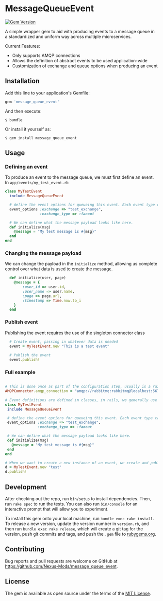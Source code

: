 # MessageQueueEvent

[![Gem Version](https://badge.fury.io/rb/message_queue_event.svg)](https://badge.fury.io/rb/message_queue_event)

A simple wrapper gem to aid with producing events to a message queue in a standardized and uniform way across multiple microservices.

Current Features:

- Only supports AMQP connections
- Allows the definition of abstract events to be used application-wide
- Customization of exchange and queue options when producing an event

## Installation

Add this line to your application's Gemfile:

```ruby
gem 'message_queue_event'
```

And then execute:

    $ bundle

Or install it yourself as:

    $ gem install message_queue_event

## Usage

### Defining an event

To produce an event to the message queue, we must first define an event. In `app/events/my_test_event.rb`

```ruby
class MyTestEvent
  include MessageQueueEvent

  # define the event options for queueing this event. Each event type can have different options.
  event_options :exchange => "test_exchange",
                :exchange_type => :fanout

  # We can define what the message payload looks like here.
  def initialize(msg)
    @message = "My test message is #{msg}"
  end
end

```

### Changing the message payload

We can change the payload in the `initialize` method, allowing us complete control over what data is used to create the message.

```ruby
  def initialize(user, page)
    @message = {
        :user_id => user.id,
        :user_name => user.name,
        :page => page.url,
        :timestamp => Time.now.to_i
    }
  end
```

### Publish event

Publishing the event requires the use of the singleton connector class

```ruby
  # Create event, passing in whatever data is needed
  event = MyTestEvent.new "This is a test event"
  
  # Publish the event
  event.publish!
```

### Full example

```ruby

# This is done once as part of the configuration step, usually in a rails initializer, or at the start of your application
AMQPConnector.amqp_connection = "amqp://rabbitmq:rabbitmq@localhost:5672"
   
# Event definitions are defined in classes, in rails, we generally use app/messages
class MyTestEvent
 include MessageQueueEvent

 # define the event options for queueing this event. Each event type can have different options.
 event_options :exchange => "test_exchange",
               :exchange_type => :fanout

 # We can define what the message payload looks like here.
 def initialize(msg)
   @message = "My test message is #{msg}"
 end
end

# When we want to create a new instance of an event, we create and publish the object
d = MyTestEvent.new "test"
d.publish!
```

## Development

After checking out the repo, run `bin/setup` to install dependencies. Then, run `rake spec` to run the tests. You can also run `bin/console` for an interactive prompt that will allow you to experiment.

To install this gem onto your local machine, run `bundle exec rake install`. To release a new version, update the version number in `version.rb`, and then run `bundle exec rake release`, which will create a git tag for the version, push git commits and tags, and push the `.gem` file to [rubygems.org](https://rubygems.org).

## Contributing

Bug reports and pull requests are welcome on GitHub at https://github.com/Nexus-Mods/message_queue_event.

## License

The gem is available as open source under the terms of the [MIT License](https://opensource.org/licenses/MIT).
